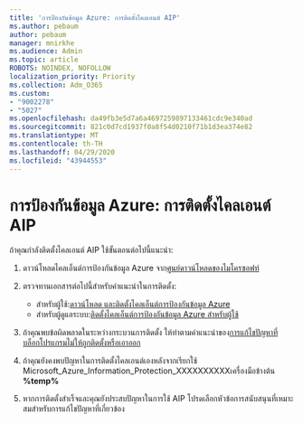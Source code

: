 ```yaml
---
title: 'การป้องกันข้อมูล Azure: การติดตั้งไคลเอนต์ AIP'
ms.author: pebaum
author: pebaum
manager: mnirkhe
ms.audience: Admin
ms.topic: article
ROBOTS: NOINDEX, NOFOLLOW
localization_priority: Priority
ms.collection: Adm_O365
ms.custom:
- "9002278"
- "5027"
ms.openlocfilehash: da49fb3e5d7a6a4697259897133461cdc9e340ad
ms.sourcegitcommit: 821c0d7cd1937f0a8f54d0210f71b1d3ea374e82
ms.translationtype: MT
ms.contentlocale: th-TH
ms.lasthandoff: 04/29/2020
ms.locfileid: "43944553"
---
```

# <a name="azure-information-protection-aip-client-installation"></a>การป้องกันข้อมูล Azure: การติดตั้งไคลเอนต์ AIP

ถ้าคุณกําลังติดตั้งไคลเอนต์ AIP ใช้ขั้นตอนต่อไปนี้แนะนํา:

1. ดาวน์โหลดไคลเอ็นต์การป้องกันข้อมูล Azure จาก[ศูนย์ดาวน์โหลดของไมโครซอฟท์](https://www.microsoft.com/download/details.aspx?id=53018)

2. ตรวจทานเอกสารต่อไปนี้สําหรับคําแนะนําในการติดตั้ง:

    - สําหรับผู้ใช้:[ดาวน์โหลด และติดตั้งไคลเอ็นต์การป้องกันข้อมูล Azure](https://docs.microsoft.com/azure/information-protection/rms-client/install-client-app)
    - สําหรับผู้ดูแลระบบ:[ติดตั้งไคลเอ็นต์การป้องกันข้อมูล Azure สําหรับผู้ใช้](https://docs.microsoft.com/azure/information-protection/rms-client/client-admin-guide-install)

3. ถ้าคุณพบข้อผิดพลาดในระหว่างกระบวนการติดตั้ง ให้ทําตามคําแนะนําของ[การแก้ไขปัญหาที่บล็อกโปรแกรมไม่ให้ถูกติดตั้งหรือเอาออก](https://support.microsoft.com/help/17588/windows-fix-problems-that-block-programs-being-installed-or-removed)

4. ถ้าคุณยังคงพบปัญหาในการติดตั้งไคลเอนต์เองหลังจากเรียกใช้ Microsoft_Azure_Information_Protection_XXXXXXXXXXเครื่องมือข้างต้น **%temp%**

5. หากการติดตั้งสําเร็จและคุณยังประสบปัญหาในการใช้ AIP โปรดเลือกหัวข้อการสนับสนุนที่เหมาะสมสําหรับการแก้ไขปัญหาที่เกี่ยวข้อง
